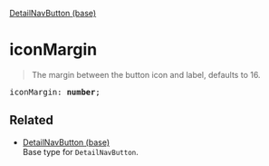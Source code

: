 [DetailNavButton (base)](DetailNavButton_base.md)

# iconMargin

> The margin between the button icon and label, defaults to 16.

<pre class="docgen_signature">iconMargin: <b>number</b>;</pre>

## Related

- [<!--{ref:type}-->DetailNavButton (base)](DetailNavButton_base.md) \
    Base type for `DetailNavButton`.
